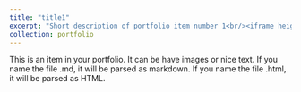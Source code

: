 ```yaml
---
title: "title1"
excerpt: "Short description of portfolio item number 1<br/><iframe height='498' width='510' src='//player.bilibili.com/player.html?aid=371421813&amp;bvid=BV19Z4y1u7rK&amp;cid=214675786&amp;p=1' scrolling='no' border='0' frameborder='no' framespacing='0' allowfullscreen='true'>"
collection: portfolio
---
```


This is an item in your portfolio. It can be have images or nice text. If you name the file .md, it will be parsed as markdown. If you name the file .html, it will be parsed as HTML. 

